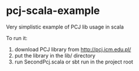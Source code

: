 pcj-scala-example
=================

Very simplistic example of PCJ lib usage in scala

To run it:

1.   download PCJ library from http://pcj.icm.edu.pl/
1.   put the library in the lib/ directory
1.   run SecondPcj.scala or sbt run in the project root

